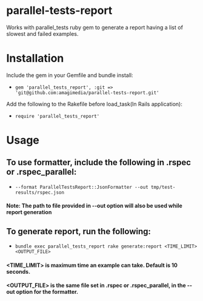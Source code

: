 # parallel-tests-report
Works with parallel_tests ruby gem to generate a report having a list of slowest and failed examples.

# Installation
Include the gem in your Gemfile and bundle install:
 - `gem 'parallel_tests_report', :git => 'git@github.com:amagimedia/parallel-tests-report.git'`

Add the following to the Rakefile before load_task(In Rails application):
 - `require 'parallel_tests_report'`

# Usage
## To use formatter, include the following in .rspec or .rspec_parallel:
 - `--format ParallelTestsReport::JsonFormatter --out tmp/test-results/rspec.json`
#### Note: The path to file provided in --out option will also be used while report generation

## To generate report, run the following:
 - `bundle exec parallel_tests_report rake generate:report <TIME_LIMIT> <OUTPUT_FILE>`
#### <TIME_LIMIT> is maximum time an example can take. Default is 10 seconds.
#### <OUTPUT_FILE> is the same file set in .rspec or .rspec_parallel, in the --out option for the formatter.
